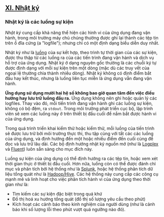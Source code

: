 ## [XI. Nhật ký](./logs)

### Nhật ký là các luồng sự kiện

*Nhật ký* cung cấp khả năng thể hiện các hình vi của ứng dụng đang vận hành, trong môi trường máy chủ chúng thường được ghi lại thành các tệp tin trên ổ đĩa cứng (a "logfile"); nhưng chỉ có một định dạng biểu diễn duy nhất.

Nhật ký như là [luồng](http://adam.heroku.com/past/2011/4/1/logs_are_streams_not_files/) của sự kết hợp, theo trình tự thời gian của các sự kiện, được thu thập từ các luồng ra của các tiến trình đang vận hành và dịch vụ hỗ trợ của ứng dụng. Nhật ký ở dạng nguyên gốc thường là các chuỗi ký tự được định dạng với mỗi sự kiện trên một dòng (mặc dù các truy vết của ngoại lệ thường chia thành nhiều dòng). Nhật ký không có định điểm bắt đầu hay kết thúc, nhưng là luồng liên tục miễn là ứng dụng vẫn đang vận hành. 

**Ứng dụng sử dụng mười hai hệ số không bao giờ quan tâm đến việc điều hướng hay lưu trữ luồng đầu ra.** Ứng dụng không nên ghi hoặc quản lý các logfiles. Thay vào đó, mỗi tiến trình đang vận hành ghi các luồng sự kiện, không có bộ đệm, ra `stdout`. Trong môi trường phát triển cục bộ, lập trình viên sẽ xem các luồng này ở trên thiết bị đầu cuối để nắm bắt được hành vi của ứng dụng.

Trong quá trình triển khai kiểm thử hoặc kiểm thử, mỗi luồng của tiến trình sẽ được lưu trữ bởi môi trường thực thi, thu tập cùng với tất các các luồng của ứng dụng, và định hướng đến một hoặc nhiều điểm đến cuối cùng để đọc và lưu trữ lâu dài. Các bộ định hướng nhật ký nguồn mở (như là [Logplex](https://github.com/heroku/logplex) và [Fluent](https://github.com/fluent/fluentd)) luôn sẵn sàng cho mục đích này.

Luồng sự kiện của ứng dụng có thể định hướng ra các tệp tin, hoặc xem xét thời gian thực ở thiết bị đầu cuối. Hơn nữa, luồng còn có thể được đánh chỉ mục và phân tích bởi hệ thống như là [Splunk](http://www.splunk.com/), hoặc hệ thống phân tích dữ liệu tổng quát như là [Hadoop/Hive](http://hive.apache.org/). Các hệ thống này cung cấp các công cụ mạnh mẽ và linh hoạt cho việc phân tích hành vi của ứng dụng theo thời gian như là:

* Tìm kiếm các sự kiện đặc biệt trong quá khứ
* Đồ thị hoá xu hướng tổng quát (đồ thị số lượng yêu cầu theo phút)
* Kích hoạt các cảnh báo theo kinh nghiệm của người dùng (như là cảnh báo khi số lượng lỗi theo phút vượt quá ngưỡng nào đó).
